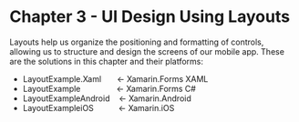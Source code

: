 # Chapter 3 - UI Design Using Layouts<br/>
Layouts help us organize the positioning and formatting of controls, allowing us to structure and design the screens of our mobile app. These are the solutions in this chapter and their platforms:

<ul>
<li>LayoutExample.Xaml &nbsp;&nbsp;&nbsp;&nbsp;&nbsp;&nbsp;<- Xamarin.Forms XAML</li>
<li>LayoutExample &nbsp;&nbsp;&nbsp;&nbsp;&nbsp;&nbsp;&nbsp;&nbsp;&nbsp;&nbsp;&nbsp;&nbsp;&nbsp;&nbsp;&nbsp;<- Xamarin.Forms C#</li>
<li>LayoutExampleAndroid&nbsp;&nbsp;&nbsp;&nbsp;<- Xamarin.Android</li>  
<li>LayoutExampleiOS&nbsp;&nbsp;&nbsp;&nbsp;&nbsp;&nbsp;&nbsp;&nbsp;&nbsp;&nbsp;&nbsp;<- Xamarin.iOS</li>
</ul>
